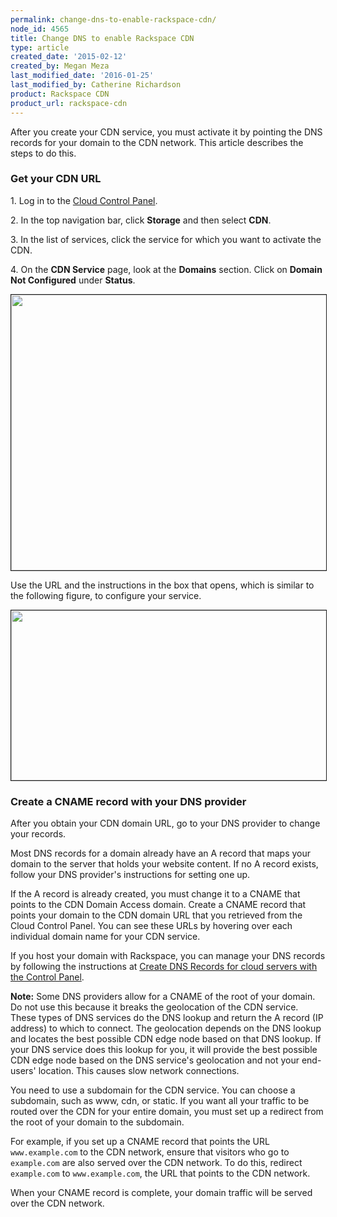 ```yaml
---
permalink: change-dns-to-enable-rackspace-cdn/
node_id: 4565
title: Change DNS to enable Rackspace CDN
type: article
created_date: '2015-02-12'
created_by: Megan Meza
last_modified_date: '2016-01-25'
last_modified_by: Catherine Richardson
product: Rackspace CDN
product_url: rackspace-cdn
---
```


After you create your CDN service, you must activate it by pointing the DNS records for your domain to the CDN network. This article describes the steps to do this.

### Get your CDN URL

1\. Log in to the [Cloud Control Panel](https://mycloud.rackspace.com).

2\. In the top navigation bar, click **Storage** and then select **CDN**.

3\. In the list of services, click the service for which you want to activate the CDN.

4\. On the **CDN Service** page, look at the **Domains** section. Click on **Domain Not Configured** under **Status**.

<img src="{% asset_path rackspace-cdn/change-dns-to-enable-rackspace-cdn/Screen%20Shot%202015-12-17%20at%209.22.50%20AM.png %}" width="643" height="441" alt="" border="1"  />

Use the URL and the instructions in the box that opens, which is similar to the following figure, to configure your service.

<img src="{% asset_path rackspace-cdn/change-dns-to-enable-rackspace-cdn/Screen%20Shot%202015-12-16%20at%204.56.08%20PM.png %}" width="531" height="272" alt="" border="1"  />


### Create a CNAME record with your DNS provider

After you obtain your CDN domain URL, go to your DNS provider to change your records.

Most DNS records for a domain already have an A record that maps your domain to the server that holds your website content. If no A record exists, follow your DNS provider's instructions for setting one up.

If the A record is already created, you must change it to a CNAME that points to the CDN Domain Access domain. Create a CNAME record that points your domain to the CDN domain URL that you retrieved from the Cloud Control Panel. You can see these URLs by hovering over each individual domain name for your CDN service.

If you host your domain with Rackspace, you can manage your DNS records by following the instructions at [Create DNS Records for cloud servers with the Control Panel](/how-to/create-dns-records-for-cloud-servers-with-the-control-panel).

**Note:** Some DNS providers allow for a CNAME of the root of your domain. Do not use this because it breaks the geolocation of the CDN service. These types of DNS services do the DNS lookup and return the A record (IP address) to which to connect. The geolocation depends on the DNS lookup and locates the best possible CDN edge node based on that DNS lookup. If your DNS service does this lookup for you, it will provide the best possible CDN edge node based on the DNS service's geolocation and not your end-users' location. This causes slow network connections.

You need to use a subdomain for the CDN service. You can choose a subdomain, such as www, cdn, or static. If you want all your traffic to be routed over the CDN for your entire domain, you must set up a redirect from the root of your domain to the subdomain.

For example, if you set up a CNAME record that points the URL `www.example.com` to the CDN network, ensure that visitors who go to `example.com` are also served over the CDN network. To do this, redirect `example.com` to `www.example.com`, the URL that points to the CDN network.

When your CNAME record is complete, your domain traffic will be served over the CDN network.
